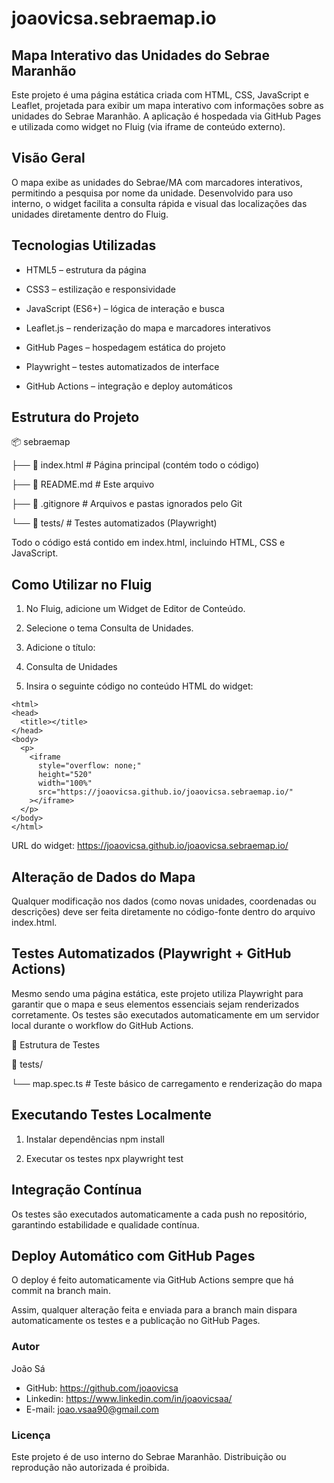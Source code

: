 # joaovicsa.sebraemap.io

## Mapa Interativo das Unidades do Sebrae Maranhão

Este projeto é uma página estática criada com HTML, CSS, JavaScript e Leaflet, projetada para exibir um mapa interativo com informações sobre as unidades do Sebrae Maranhão.
A aplicação é hospedada via GitHub Pages e utilizada como widget no Fluig (via iframe de conteúdo externo).

## Visão Geral

O mapa exibe as unidades do Sebrae/MA com marcadores interativos, permitindo a pesquisa por nome da unidade.
Desenvolvido para uso interno, o widget facilita a consulta rápida e visual das localizações das unidades diretamente dentro do Fluig.

## Tecnologias Utilizadas

- HTML5 – estrutura da página

- CSS3 – estilização e responsividade

- JavaScript (ES6+) – lógica de interação e busca

- Leaflet.js – renderização do mapa e marcadores interativos

- GitHub Pages – hospedagem estática do projeto

- Playwright – testes automatizados de interface

- GitHub Actions – integração e deploy automáticos

## Estrutura do Projeto

📦 sebraemap

├── 📄 index.html # Página principal (contém todo o código)

├── 📄 README.md # Este arquivo

├── 📄 .gitignore # Arquivos e pastas ignorados pelo Git

└── 📁 tests/ # Testes automatizados (Playwright)

Todo o código está contido em index.html, incluindo HTML, CSS e JavaScript.

## Como Utilizar no Fluig

1. No Fluig, adicione um Widget de Editor de Conteúdo.

2. Selecione o tema Consulta de Unidades.

3. Adicione o título:

4. Consulta de Unidades

5. Insira o seguinte código no conteúdo HTML do widget:

```
<html>
<head>
  <title></title>
</head>
<body>
  <p>
    <iframe
      style="overflow: none;"
      height="520"
      width="100%"
      src="https://joaovicsa.github.io/joaovicsa.sebraemap.io/"
    ></iframe>
  </p>
</body>
</html>
```

URL do widget:
https://joaovicsa.github.io/joaovicsa.sebraemap.io/

## Alteração de Dados do Mapa

Qualquer modificação nos dados (como novas unidades, coordenadas ou descrições) deve ser feita diretamente no código-fonte dentro do arquivo index.html.

## Testes Automatizados (Playwright + GitHub Actions)

Mesmo sendo uma página estática, este projeto utiliza Playwright para garantir que o mapa e seus elementos essenciais sejam renderizados corretamente.
Os testes são executados automaticamente em um servidor local durante o workflow do GitHub Actions.

📁 Estrutura de Testes

📁 tests/

└── map.spec.ts # Teste básico de carregamento e renderização do mapa

## Executando Testes Localmente

1. Instalar dependências
   npm install

2. Executar os testes
   npx playwright test

## Integração Contínua

Os testes são executados automaticamente a cada push no repositório, garantindo estabilidade e qualidade contínua.

## Deploy Automático com GitHub Pages

O deploy é feito automaticamente via GitHub Actions sempre que há commit na branch main.

Assim, qualquer alteração feita e enviada para a branch main dispara automaticamente os testes e a publicação no GitHub Pages.

### Autor

João Sá

- GitHub: https://github.com/joaovicsa
- Linkedin: https://www.linkedin.com/in/joaovicsaa/
- E-mail: joao.vsaa90@gmail.com

### Licença

Este projeto é de uso interno do Sebrae Maranhão.
Distribuição ou reprodução não autorizada é proibida.
